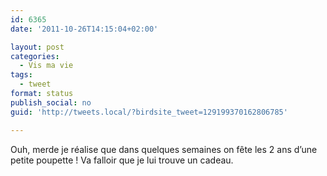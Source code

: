 ```yaml
---
id: 6365
date: '2011-10-26T14:15:04+02:00'

layout: post
categories:
  - Vis ma vie
tags:
  - tweet
format: status
publish_social: no
guid: 'http://tweets.local/?birdsite_tweet=129199370162806785'

---
```


Ouh, merde je réalise que dans quelques semaines on fête les 2 ans d’une petite poupette ! Va falloir que je lui trouve un cadeau.